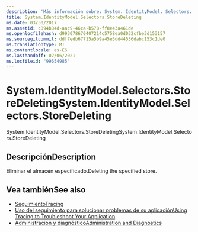 ```yaml
---
description: 'Más información sobre: System. IdentityModel. Selectors. StoreDeleting'
title: System.IdentityModel.Selectors.StoreDeleting
ms.date: 03/30/2017
ms.assetid: c894b84d-aac9-46ca-b578-ff8e43a461de
ms.openlocfilehash: d993078670407214c5758ea0d032cfbe3d153157
ms.sourcegitcommit: ddf7edb67715a5b9a45e3dd44536dabc153c1de0
ms.translationtype: MT
ms.contentlocale: es-ES
ms.lasthandoff: 02/06/2021
ms.locfileid: "99654985"
---
```

# <a name="systemidentitymodelselectorsstoredeleting"></a><span data-ttu-id="c7d01-103">System.IdentityModel.Selectors.StoreDeleting</span><span class="sxs-lookup"><span data-stu-id="c7d01-103">System.IdentityModel.Selectors.StoreDeleting</span></span>

<span data-ttu-id="c7d01-104">System.IdentityModel.Selectors.StoreDeleting</span><span class="sxs-lookup"><span data-stu-id="c7d01-104">System.IdentityModel.Selectors.StoreDeleting</span></span>  
  
## <a name="description"></a><span data-ttu-id="c7d01-105">Descripción</span><span class="sxs-lookup"><span data-stu-id="c7d01-105">Description</span></span>  

 <span data-ttu-id="c7d01-106">Eliminar el almacén especificado.</span><span class="sxs-lookup"><span data-stu-id="c7d01-106">Deleting the specified store.</span></span>  
  
## <a name="see-also"></a><span data-ttu-id="c7d01-107">Vea también</span><span class="sxs-lookup"><span data-stu-id="c7d01-107">See also</span></span>

- [<span data-ttu-id="c7d01-108">Seguimiento</span><span class="sxs-lookup"><span data-stu-id="c7d01-108">Tracing</span></span>](index.md)
- [<span data-ttu-id="c7d01-109">Uso del seguimiento para solucionar problemas de su aplicación</span><span class="sxs-lookup"><span data-stu-id="c7d01-109">Using Tracing to Troubleshoot Your Application</span></span>](using-tracing-to-troubleshoot-your-application.md)
- [<span data-ttu-id="c7d01-110">Administración y diagnóstico</span><span class="sxs-lookup"><span data-stu-id="c7d01-110">Administration and Diagnostics</span></span>](../index.md)
